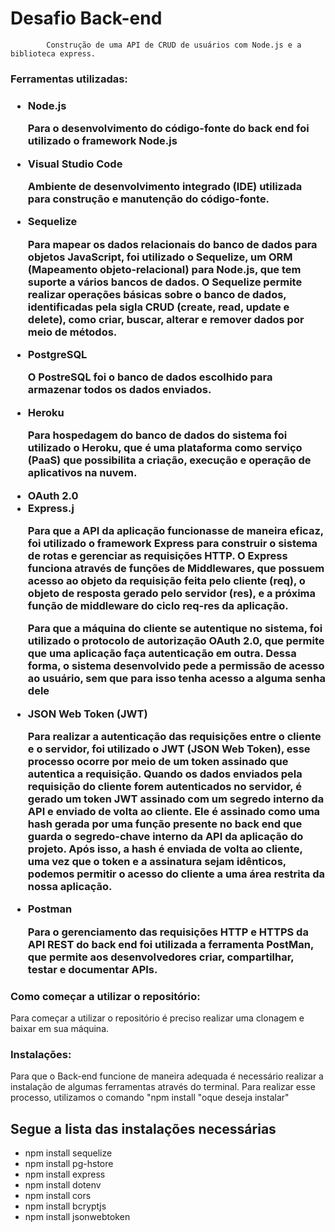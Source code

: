 # Desafio Back-end
            Construção de uma API de CRUD de usuários com Node.js e a biblioteca express.

<h3>Ferramentas utilizadas:<h3>

<ul> 
    <li>Node.js</li>
    <p>Para o desenvolvimento do código-fonte do back end foi utilizado o framework Node.js</p>
    <li>Visual Studio Code</li>
    <p>Ambiente de desenvolvimento integrado (IDE) utilizada para construção e manutenção do código-fonte.</p>
    <li>Sequelize</li>
    <p>Para mapear os dados relacionais do banco de dados para objetos JavaScript, foi utilizado o Sequelize, um ORM (Mapeamento objeto-relacional) para Node.js, que tem suporte a vários bancos de dados. O Sequelize permite realizar operações básicas sobre o banco de dados, identificadas pela sigla CRUD (create, read, update e delete), como criar, buscar, alterar e remover dados por meio de métodos.</p>
    <li>PostgreSQL</li>
    <p>O PostreSQL foi o banco de dados escolhido para armazenar todos os dados enviados.</p>
    <li>Heroku</li>
    <p>Para hospedagem do banco de dados do sistema foi utilizado o Heroku, que é uma plataforma como serviço (PaaS) que possibilita a criação, execução e operação de aplicativos na nuvem.</p>
    <li>OAuth 2.0</li>
    <li>Express.j</li>
    <p>Para que a API da aplicação funcionasse de maneira eficaz, foi utilizado o framework Express para construir o sistema de rotas e gerenciar as requisições HTTP. O Express funciona através de funções de Middlewares, que possuem acesso ao objeto da requisição feita pelo cliente (req), o objeto de resposta gerado pelo servidor (res), e a próxima função de middleware do ciclo req-res da aplicação. </p>
    <p>Para que a máquina do cliente se autentique no sistema, foi utilizado o protocolo de autorização OAuth 2.0, que permite que uma aplicação faça autenticação em outra. Dessa forma, o sistema desenvolvido pede a permissão de acesso ao usuário, sem que para isso tenha acesso a alguma senha dele</p>
    <li>JSON Web Token (JWT)</li>
    <p> Para realizar a autenticação das requisições entre o cliente e o servidor, foi utilizado o JWT (JSON Web Token), esse processo ocorre por meio de um token assinado que autentica a requisição. Quando os dados enviados pela requisição do cliente forem autenticados no servidor, é gerado um token JWT assinado com um segredo interno da API e enviado de volta ao cliente. Ele é assinado como uma hash gerada por uma função presente no back end que guarda o segredo-chave interno da API da aplicação do projeto. Após isso, a hash é enviada de volta ao cliente, uma vez que o token e a assinatura sejam idênticos, podemos permitir o acesso do cliente a uma área restrita da nossa aplicação. </p>
    <li>Postman</li>
    <p>Para o gerenciamento das requisições HTTP e HTTPS da API REST do back end foi utilizada a ferramenta PostMan, que permite aos desenvolvedores criar, compartilhar, testar e documentar APIs.</p>
</ul>

<h3>Como começar a utilizar o repositório:</h3>
    <p>Para começar a utilizar o repositório é preciso realizar uma clonagem e baixar em sua máquina.</p>

<h3>Instalações:</h3>
<p>Para que o Back-end funcione de maneira adequada é necessário realizar a instalação de algumas ferramentas através do terminal. Para realizar esse processo, utilizamos o comando "npm install "oque deseja instalar"</p>

<h2>Segue a lista das instalações necessárias</h2>

<ul>
    <li>npm install sequelize</li>
    <li>npm install pg-hstore</li>
    <li>npm install express</li>
    <li>npm install dotenv</li>
    <li>npm install cors</li>
    <li>npm install bcryptjs</li>
    <li>npm install jsonwebtoken</li>
</ul>


